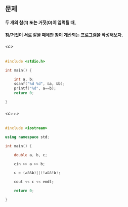 
## 문제
#### 두 개의 참(1) 또는 거짓(0)이 입력될 때,
#### 참/거짓이 서로 같을 때에만 참이 계산되는 프로그램을 작성해보자.

###### \<c\>
```c
#include <stdio.h>

int main() {

	int a, b;
	scanf("%d %d", &a, &b);
	printf("%d", a==b);
	return 0;

}
```

###### \<c++\>
```c++
#include <iostream>

using namespace std;

int main() {

	double a, b, c;

	cin >> a >> b;

	c = (a&&b)||(!a&&!b);

	cout << c << endl;

	return 0;

}
```
